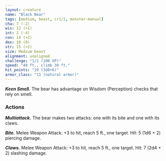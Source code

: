```yaml
---
layout: creature
name: "Black Bear"
tags: [medium, beast, cr1/2, monster-manual]
cha: 7 (-2)
wis: 12 (+1)
int: 2 (-4)
con: 14 (+2)
dex: 10 (0)
str: 15 (+2)
size: Medium beast
alignment: unaligned
challenge: "1/2 (100 XP)"
speed: "40 ft., climb 30 ft."
hit_points: "19 (3d8+6)"
armor_class: "11 (natural armor)"
---
```


***Keen Smell.*** The bear has advantage on Wisdom (Perception) checks that rely on smell.

### Actions

***Multiattack.*** The bear makes two attacks: one with its bite and one with its claws.

***Bite.*** Melee Weapon Attack: +3 to hit, reach 5 ft., one target. Hit: 5 (1d6 + 2) piercing damage.

***Claws.*** Melee Weapon Attack: +3 to hit, reach 5 ft., one target. Hit: 7 (2d4 + 2) slashing damage.